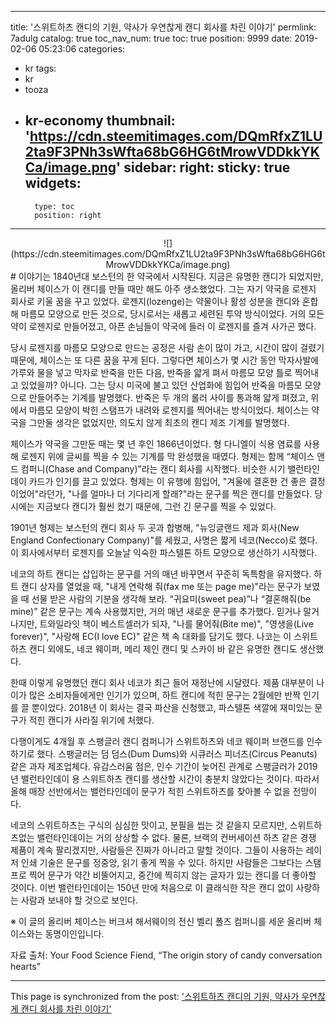 
---
title: '스위트하츠 캔디의 기원, 약사가 우연찮게 캔디 회사를 차린 이야기'
permlink: 7adulg
catalog: true
toc_nav_num: true
toc: true
position: 9999
date: 2019-02-06 05:23:06
categories:
- kr
tags:
- kr
- tooza
- kr-economy
thumbnail: 'https://cdn.steemitimages.com/DQmRfxZ1LU2ta9F3PNh3sWfta68bG6HG6tMrowVDDkkYKCa/image.png'
sidebar:
    right:
        sticky: true
widgets:
    -
        type: toc
        position: right
---


<center>
![](https://cdn.steemitimages.com/DQmRfxZ1LU2ta9F3PNh3sWfta68bG6HG6tMrowVDDkkYKCa/image.png)
</center>
#
이야기는 1840년대 보스턴의 한 약국에서 시작된다. 지금은 유명한 캔디가 되었지만, 올리버 체이스가 이 캔디를 만들 때만 해도 아주 생소했었다. 그는 자기 약국을 로젠지 회사로 키울 꿈을 꾸고 있었다. 로젠지(lozenge)는 약물이나 활성 성분을 캔디와 혼합해 마름모 모양으로 만든 것으로, 당시로서는 새롭고 세련된 투약 방식이었다. 거의 모든 약이 로젠지로 만들어졌고, 아픈 손님들이 약국에 들러 이 로젠지를 즐겨 사가곤 했다.

당시 로젠지를 마름모 모양으로 만드는 공정은 사람 손이 많이 가고, 시간이 많이 걸렸기 때문에, 체이스는 또 다른 꿈을 꾸게 된다. 그렇다면 체이스가 몇 시간 동안 막자사발에 가루와 물을 넣고 막자로 반죽을 만든 다음, 반죽을 얇게 펴서 마름모 모양 틀로 찍어내고 있었을까? 아니다. 그는 당시 미국에 불고 있던 산업화에 힘입어 반죽을 마름모 모양으로 만들어주는 기계를 발명했다. 반죽은 두 개의 롤러 사이를 통과해 얇게 펴졌고, 위에서 마름모 모양이 박힌 스탬프가 내려와 로젠지를 찍어내는 방식이었다. 체이스는 약국을 그만둘 생각은 없었지만, 의도치 않게 최초의 캔디 제조 기계를 발명했다.

​체이스가 약국을 그만둔 때는 몇 년 후인 1866년이었다. 형 다니엘이 식용 염료를 사용해 로젠지 위에 글씨를 찍을 수 있는 기계를 막 완성했을 때였다. 형제는 함께 “체이스 앤드 컴퍼니(Chase and Company)”라는 캔디 회사를 시작했다. 비슷한 시기 밸런타인데이 카드가 인기를 끌고 있었다. 형제는 이 유행에 힘입어, "겨울에 결혼한 건 좋은 결정이었어"라던가, "나를 얼마나 더 기다리게 할래?"라는 문구를 찍은 캔디를 만들었다. 당시에는 지금보다 캔디가 훨씬 컸기 때문에, 그런 긴 문구를 찍을 수 있었다.

​1901년 형제는 보스턴의 캔디 회사 두 곳과 합병해, "뉴잉글랜드 제과 회사(New England Confectionary Company)"를 세웠고, 사명은 짧게 네코(Necco)로 했다. 이 회사에서부터 로젠지를 오늘날 익숙한 파스텔톤 하트 모양으로 생산하기 시작했다.

​네코의 하트 캔디는 삽입하는 문구를 거의 매년 바꾸면서 꾸준히 독특함을 유지했다. 하트 캔디 상자를 열었을 때, "내게 연락해 줘(fax me 또는 page me)"라는 문구가 보였을 때 선물 받은 사람의 기분을 생각해 보라. “귀요미(sweet pea)”나 “결혼해줘(be mine)” 같은 문구는 계속 사용했지만, 거의 매년 새로운 문구를 추가했다. 믿거나 말거나지만, 트와일라잇 책이 베스트셀러가 되자, "나를 물어줘(Bite me)", "영생을(Live forever)", "사랑해 EC(I love EC)" 같은 책 속 대화를 담기도 했다. 나코는 이 스위트하츠 캔디 외에도, 네코 웨이퍼, 메리 제인 캔디 및 스카이 바 같은 유명한 캔디도 생산했다.

​한때 이렇게 유명했던 캔디 회사 네코가 최근 들어 재정난에 시달렸다. 제품 대부분이 나이가 많은 소비자들에게만 인기가 있으며, 하트 캔디에 적힌 문구는 2월에만 반짝 인기를 끌 뿐이었다. 2018년 이 회사는 결국 파산을 신청했고, 파스텔톤 색깔에 재미있는 문구가 적힌 캔디가 사라질 위기에 처했다.

​다행이게도 4개월 후 스팽글러 캔디 컴퍼니가 스위트하츠와 네코 웨이퍼 브랜드를 인수하기로 했다. 스팽글러는 덤 덤스(Dum Dums)와 시큐러스 피너츠(Circus Peanuts) 같은 과자 제조업체다. 유감스러움 점은, 인수 기간이 늦어진 관계로 스팽글러가 2019년 밸런타인데이 용 스위트하츠 캔디를 생산할 시간이 충분치 않았다는 것이다. 따라서 올해 매장 선반에서는 밸런타인데이 문구가 적힌 스위트하츠를 찾아볼 수 없을 전망이다.

​네코의 스위트하츠는 구식의 심심한 맛이고, 분필을 씹는 것 같을지 모르지만, 스위트하츠없는 밸런타인데이는 거의 상상할 수 없다. 물론, 브랙의 컨버세이션 하츠 같은 경쟁 제품이 계속 팔리겠지만, 사람들은 진짜가 아니라고 말할 것이다. 그들이 사용하는 레이저 인쇄 기술은 문구를 정중앙, 읽기 좋게 찍을 수 있다. 하지만 사람들은 그보다는 스탬프로 찍어 문구가 약간 비뚤어지고, 중간에 찍히지 않는 글자가 있는 캔디를 더 좋아할 것이다. 이번 밸런타인데이는 150년 만에 처음으로 이 클래식한 작은 캔디 없이 사랑하는 사람과 보내야 할 것으로 보인다.

​※ 이 글의 올리버 체이스는 버크셔 해서웨이의 전신 벨리 폴즈 컴퍼니를 세운 올리버 체이스와는 동명이인입니다.

​자료 출처: Your Food Science Fiend, “The origin story of candy conversation hearts”

- - -

This page is synchronized from the post: ['스위트하츠 캔디의 기원, 약사가 우연찮게 캔디 회사를 차린 이야기'](https://steemit.com/@pius.pius/7adulg)
